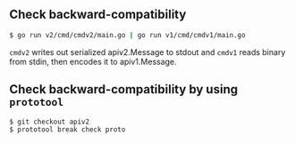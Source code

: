 ## Check backward-compatibility
``` bash
$ go run v2/cmd/cmdv2/main.go | go run v1/cmd/cmdv1/main.go
```

`cmdv2` writes out serialized apiv2.Message to stdout and `cmdv1` reads binary from stdin, then encodes it to apiv1.Message.

## Check backward-compatibility by using `prototool`
``` bash
$ git checkout apiv2
$ prototool break check proto
```
